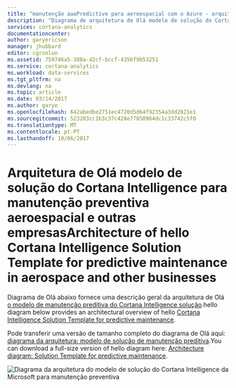 ```yaml
---
title: "manutenção aaaPredictive para aeroespacial com o Azure - arquitetura de solução do Cortana Intelligence | Microsoft Docs"
description: "Diagrama de arquitetura de Olá modelo de solução do Cortana Intelligence da Microsoft para manutenção preventiva em aeroespacial, utilitários, transportes"
services: cortana-analytics
documentationcenter: 
author: garyericson
manager: jhubbard
editor: cgronlun
ms.assetid: 759746a5-388a-42cf-bccf-435bf9b53251
ms.service: cortana-analytics
ms.workload: data-services
ms.tgt_pltfrm: na
ms.devlang: na
ms.topic: article
ms.date: 03/14/2017
ms.author: garye
ms.openlocfilehash: 642abedbe2751ec4720d5d64f92354a3dd2821e1
ms.sourcegitcommit: 523283cc1b3c37c428e77850964dc1c33742c5f0
ms.translationtype: MT
ms.contentlocale: pt-PT
ms.lasthandoff: 10/06/2017
---
```

# <a name="architecture-of-hello-cortana-intelligence-solution-template-for-predictive-maintenance-in-aerospace-and-other-businesses"></a><span data-ttu-id="99640-103">Arquitetura de Olá modelo de solução do Cortana Intelligence para manutenção preventiva aeroespacial e outras empresas</span><span class="sxs-lookup"><span data-stu-id="99640-103">Architecture of hello Cortana Intelligence Solution Template for predictive maintenance in aerospace and other businesses</span></span>
<span data-ttu-id="99640-104">Diagrama de Olá abaixo fornece uma descrição geral da arquitetura de Olá [o modelo de manutenção preditiva do Cortana Intelligence solução](https://gallery.cortanaanalytics.com/SolutionTemplate/Predictive-Maintenance-for-Aerospace-1).</span><span class="sxs-lookup"><span data-stu-id="99640-104">hello diagram below provides an architectural overview of hello [Cortana Intelligence Solution Template for predictive maintenance](https://gallery.cortanaanalytics.com/SolutionTemplate/Predictive-Maintenance-for-Aerospace-1).</span></span>

<span data-ttu-id="99640-105">Pode transferir uma versão de tamanho completo do diagrama de Olá aqui: [diagrama da arquitetura: modelo de solução de manutenção preditiva](http://download.microsoft.com/download/1/9/B/19B815F0-D1B0-4F67-AED3-A40544225FD1/ca-topologies-maintenance-prediction.png).</span><span class="sxs-lookup"><span data-stu-id="99640-105">You can download a full-size version of hello diagram here: [Architecture diagram: Solution Template for predictive maintenance](http://download.microsoft.com/download/1/9/B/19B815F0-D1B0-4F67-AED3-A40544225FD1/ca-topologies-maintenance-prediction.png).</span></span>

![Diagrama da arquitetura do modelo de solução do Cortana Intelligence da Microsoft para manutenção preventiva][image]

[image]: ./media/cortana-analytics-architecture-predictive-maintenance/ca-topologies-maintenance-prediction.png
